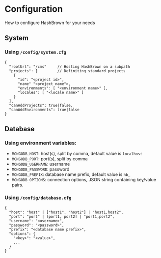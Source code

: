 # Configuration

How to configure HashBrown for your needs

## System
### Using `/config/system.cfg`
```
{
  "rootUrl": "/cms"     // Hosting HashBrown on a subpath
  "projects": [         // Definiting standard projects 
    {
      "id": "<project id>",
      "name" "<project name">,
      "environments": [ "<environment name>" ],
      "locales": [ "<locale name>" ]
    }
  ],
  "canAddProjects": true|false,
  "canAddEnvironments": true|false
}
```

## Database  
### Using environment variables:
  - `MONGODB_HOST`: host(s), split by comma, default value is `localhost`
  - `MONGODB_PORT`: port(s), split by comma
  - `MONGODB_USERNAME`: username
  - `MONGODB_PASSWORD`: password
  - `MONGODB_PREFIX`: database name prefix, default value is `hb_`
  - `MONGODB_OPTIONS`: connection options, JSON string containing key/value pairs.

### Using `/config/database.cfg`
```
{
  "host": "host" | ["host1", "host2"] | "host1,host2",
  "port": "port" | [port1, port2] | "port1,port2",
  "username": "<username>",
  "password": "<password>",
  "prefix": "<database name prefix>",
  "options": {
    "<key>": "<value>",
    ...
  }
}
```

